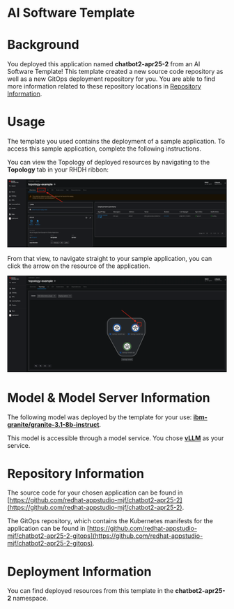 # AI Software Template

# Background

You deployed this application named **chatbot2-apr25-2** from an AI Software Template! This template created a new source code repository as well as a new GitOps deployment repository for you. You are able to find more information related to these repository locations in [Repository Information](#repository-information).

# Usage

The template you used contains the deployment of a sample application. To access this sample application, complete the following instructions.

You can view the Topology of deployed resources by navigating to the **Topology** tab in your RHDH ribbon:

![Topology Ribbon](./images/topology-ribbon.png)

From that view, to navigate straight to your sample application, you can click the arrow on the resource of the application.

![Topology View Application Link](./images/topology-app-link.png)

# Model & Model Server Information
The following model was deployed by the template for your use: **[ibm-granite/granite-3.1-8b-instruct](https://huggingface.co/ibm-granite/granite-3.1-8b-instruct)**.

This model is accessible through a model service. You chose **[vLLM]( https://github.com/rh-aiservices-bu/llm-on-openshift/tree/main/llm-servers/vllm/gpu)** as your service.

# Repository Information

The source code for your chosen application can be found in [https://github.com/redhat-appstudio-mjf/chatbot2-apr25-2](https://github.com/redhat-appstudio-mjf/chatbot2-apr25-2).

The GitOps repository, which contains the Kubernetes manifests for the application can be found in 
[https://github.com/redhat-appstudio-mjf/chatbot2-apr25-2-gitops](https://github.com/redhat-appstudio-mjf/chatbot2-apr25-2-gitops). 

# Deployment Information

You can find deployed resources from this template in the **chatbot2-apr25-2** namespace.
